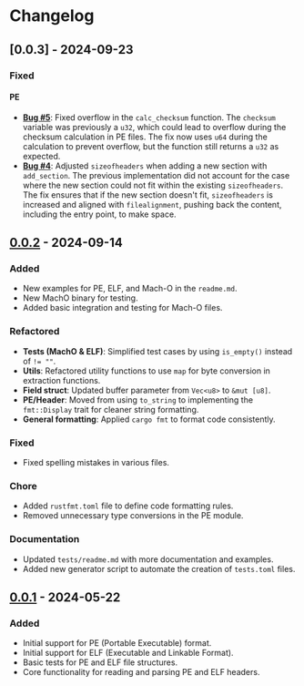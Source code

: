 # Changelog

## [0.0.3] - 2024-09-23
### Fixed
#### PE
- [**Bug #5**](https://github.com/M3str3/HexSpell/issues/5): Fixed overflow in the `calc_checksum` function. The `checksum` variable was previously a `u32`, which could lead to overflow during the checksum calculation in PE files. The fix now uses `u64` during the calculation to prevent overflow, but the function still returns a `u32` as expected.
- [**Bug #4**](https://github.com/M3str3/HexSpell/issues/4): Adjusted `sizeofheaders` when adding a new section with `add_section`. The previous implementation did not account for the case where the new section could not fit within the existing `sizeofheaders`. The fix ensures that if the new section doesn't fit, `sizeofheaders` is increased and aligned with `filealignment`, pushing back the content, including the entry point, to make space.

## [0.0.2](https://github.com/M3str3/HexSpell/pull/3) - 2024-09-14
### Added
- New examples for PE, ELF, and Mach-O in the `readme.md`.
- New MachO binary for testing.
- Added basic integration and testing for Mach-O files.

### Refactored
- **Tests (MachO & ELF)**: Simplified test cases by using `is_empty()` instead of `!= ""`.
- **Utils**: Refactored utility functions to use `map` for byte conversion in extraction functions.
- **Field struct**: Updated buffer parameter from `Vec<u8>` to `&mut [u8]`.
- **PE/Header**: Moved from using `to_string` to implementing the `fmt::Display` trait for cleaner string formatting.
- **General formatting**: Applied `cargo fmt` to format code consistently.
  
### Fixed
- Fixed spelling mistakes in various files.
  
### Chore
- Added `rustfmt.toml` file to define code formatting rules.
- Removed unnecessary type conversions in the PE module.

### Documentation
- Updated `tests/readme.md` with more documentation and examples.
- Added new generator script to automate the creation of `tests.toml` files.

## [0.0.1](https://github.com/M3str3/HexSpell/pull/2) - 2024-05-22
### Added
- Initial support for PE (Portable Executable) format.
- Initial support for ELF (Executable and Linkable Format).
- Basic tests for PE and ELF file structures.
- Core functionality for reading and parsing PE and ELF headers.
